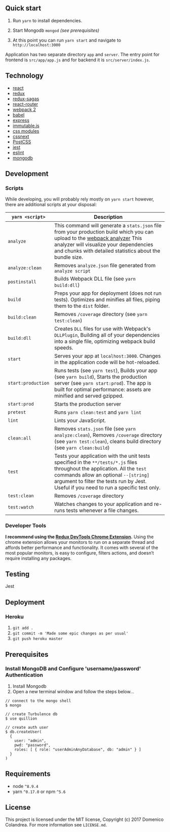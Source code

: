 ## Quick start

1. Run `yarn` to install dependencies.

1. Start Mongodb `mongod` *(see prerequisites)*

1. At this point you can run `yarn start` and navigate to `http://localhost:3000`

Application has two separate directory `app` and `server`. The entry point for frontend is `src/app/app.js` and for backend it is `src/server/index.js`.

## Technology
* [react](https://github.com/facebook/react)
* [redux](https://github.com/rackt/redux)
* [redux-sagas]()
* [react-router](https://github.com/rackt/react-router)
* [webpack 2]()
* [babel](https://github.com/babel/babel)
* [express](https://github.com/expressjs/express)
* [immutable.js]()
* [css modules]()
* [cssnext]()
* [PostCSS]()
* [jest]()
* [eslint](http://eslint.org)
* [mongodb]()

## Development

### Scripts

While developing, you will probably rely mostly on `yarn start` however, there are additional scripts at your disposal:

|`yarn <script>`|Description|
|-------------------|-----------|
|`analyze`|This command will generate a `stats.json` file from your production build which you can upload to the [webpack analyzer](https://webpack.github.io/analyse/) This analyzer will visualize your dependencies and chunks with detailed statistics about the bundle size.|
|`analyze:clean`|Removes `analyze.json` file generated from `analyze script`|
|`postinstall`|Builds Webpack DLL file (see `yarn build:dll`)|
|`build`|Preps your app for deployment (does not run tests). Optimizes and minifies all files, piping them to the `dist` folder.|
|`build:clean`|Removes `/coverage` directory (see `yarn test:clean`)|
|`build:dll`| Creates `DLL` files for use with Webpack's `DLLPlugin`, Building all of your dependencies into a single file, optimizing webpack build speeds.|
|`start`|Serves your app at `localhost:3000`. Changes in the application code will be hot-reloaded.|
|`start:production`|Runs tests (see `yarn test`), Builds your app (see `yarn build`), Starts the production server (see `yarn start:prod`). The app is built for optimal performance: assets are minified and served gzipped.|
|`start:prod`|Starts the production server|
|`pretest`| Runs `yarn clean:test` and `yarn lint`|
|`lint`|Lints your JavaScript.|
|`clean:all`|Removes `stats.json` file (see `yarn analyze:clean`), Removes `/coverage` directory (see `yarn test:clean`), cleans build directory (see `yarn clean:build`)|
|`test`|Tests your application with the unit tests specified in the `**/tests/*.js` files throughout the application. All the `test` commands allow an optional `--[string]` argument to filter the tests run by Jest. Useful if you need to run a specific test only.|
|`test:clean`|Removes `/coverage` directory|
|`test:watch`|Watches changes to your application and re-runs tests whenever a file changes.|

### Developer Tools

**I recommend using the [Redux DevTools Chrome Extension](https://chrome.google.com/webstore/detail/redux-devtools/lmhkpmbekcpmknklioeibfkpmmfibljd).**
Using the chrome extension allows your monitors to run on a separate thread and affords better performance and functionality. It comes with several of the most popular monitors, is easy to configure, filters actions, and doesn’t require installing any packages.

## Testing
Jest

## Deployment

### Heroku

1. `git add .`
2. `git commit -m 'Made some epic changes as per usual'`
3. `git push heroku master`
  
## Prerequisites

### Install MongoDB and Configure 'username/password' Authentication

1. Install Mongodb
1. Open a new terminal window and follow the steps below...<br>

~~~
// connect to the mongo shell
$ mongo

// create Turbulence db
$ use quillion

// create auth user
$ db.createUser(
  {
    user: "admin",
    pwd: "password",
  	roles: [ { role: "userAdminAnyDatabase", db: "admin" } ]
  }
)
~~~

## Requirements
* node `^8.9.4`
* yarn `^0.17.0` or npm `^5.6`

## License

This project is licensed under the MIT license, Copyright (c) 2017 Domenico Colandrea. For more information see `LICENSE.md`.
